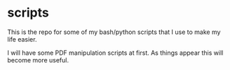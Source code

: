 scripts
=======

This is the repo for some of my bash/python scripts that I use to make my life easier.

I will have some PDF manipulation scripts at first. As things appear this will become more useful.
